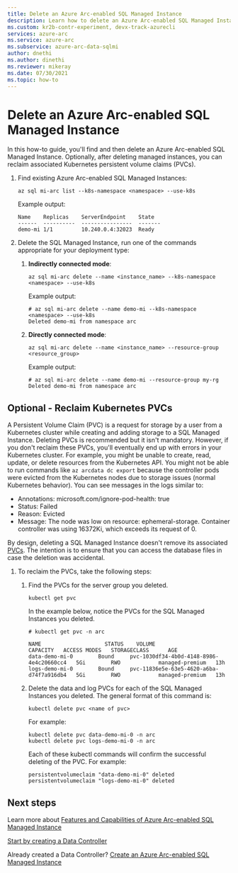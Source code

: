 ```yaml
---
title: Delete an Azure Arc-enabled SQL Managed Instance
description: Learn how to delete an Azure Arc-enabled SQL Managed Instance and optionally, reclaim associated Kubernetes persistent volume claims (PVCs).
ms.custom: kr2b-contr-experiment, devx-track-azurecli
services: azure-arc
ms.service: azure-arc
ms.subservice: azure-arc-data-sqlmi
author: dnethi
ms.author: dinethi
ms.reviewer: mikeray
ms.date: 07/30/2021
ms.topic: how-to
---
```


# Delete an Azure Arc-enabled SQL Managed Instance

In this how-to guide, you'll find and then delete an Azure Arc-enabled SQL Managed Instance. Optionally, after deleting managed instances, you can reclaim associated Kubernetes persistent volume claims (PVCs).

1. Find existing Azure Arc-enabled SQL Managed Instances:

   ```azurecli
   az sql mi-arc list --k8s-namespace <namespace> --use-k8s
   ```

   Example output:

   ```console
   Name    Replicas    ServerEndpoint    State
   ------  ----------  ----------------  -------
   demo-mi 1/1         10.240.0.4:32023  Ready
   ```

1. Delete the SQL Managed Instance, run one of the commands appropriate for your deployment type:

   1. **Indirectly connected mode**:

      ```azurecli
      az sql mi-arc delete --name <instance_name> --k8s-namespace <namespace> --use-k8s
      ```

      Example output:

      ```azurecli
      # az sql mi-arc delete --name demo-mi --k8s-namespace <namespace> --use-k8s
      Deleted demo-mi from namespace arc
      ```

   1. **Directly connected mode**:

      ```azurecli
      az sql mi-arc delete --name <instance_name> --resource-group <resource_group>
      ```

      Example output:

      ```azurecli
      # az sql mi-arc delete --name demo-mi --resource-group my-rg
      Deleted demo-mi from namespace arc
      ```

## Optional - Reclaim Kubernetes PVCs

A Persistent Volume Claim (PVC) is a request for storage by a user from a Kubernetes cluster while creating and adding storage to a SQL Managed Instance. Deleting PVCs is recommended but it isn't mandatory. However, if you don't reclaim these PVCs, you'll eventually end up with errors in your Kubernetes cluster. For example,  you might be unable to create, read, update, or delete resources from the Kubernetes API. You might not be able to run commands like `az arcdata dc export` because the controller pods were evicted from the Kubernetes nodes due to storage issues (normal Kubernetes behavior). You can see messages in the logs similar to:  

- Annotations:    microsoft.com/ignore-pod-health: true  
- Status:         Failed  
- Reason:         Evicted  
- Message:        The node was low on resource: ephemeral-storage. Container controller was using 16372Ki, which exceeds its request of 0.

By design, deleting a SQL Managed Instance doesn't remove its associated [PVCs](https://kubernetes.io/docs/concepts/storage/persistent-volumes/).  The intention is to ensure that you can access the database files in case the deletion was accidental.

1. To reclaim the PVCs, take the following steps:
   1. Find the PVCs for the server group you deleted.

      ```console
      kubectl get pvc
      ```

      In the example below, notice the PVCs for the SQL Managed Instances you deleted.

      ```console
      # kubectl get pvc -n arc

      NAME                    STATUS    VOLUME                                     CAPACITY   ACCESS MODES   STORAGECLASS      AGE
      data-demo-mi-0        Bound     pvc-1030df34-4b0d-4148-8986-4e4c20660cc4   5Gi        RWO            managed-premium   13h
      logs-demo-mi-0        Bound     pvc-11836e5e-63e5-4620-a6ba-d74f7a916db4   5Gi        RWO            managed-premium   13h
      ```

   1. Delete the data and log PVCs for each of the SQL Managed Instances you deleted.
      The general format of this command is:

      ```console
      kubectl delete pvc <name of pvc>
      ```

      For example:

      ```console
      kubectl delete pvc data-demo-mi-0 -n arc
      kubectl delete pvc logs-demo-mi-0 -n arc
      ```

      Each of these kubectl commands will confirm the successful deleting of the PVC. For example:

      ```console
      persistentvolumeclaim "data-demo-mi-0" deleted
      persistentvolumeclaim "logs-demo-mi-0" deleted
      ```
  
## Next steps

Learn more about [Features and Capabilities of Azure Arc-enabled SQL Managed Instance](managed-instance-features.md)

[Start by creating a Data Controller](create-data-controller-indirect-cli.md)

Already created a Data Controller? [Create an Azure Arc-enabled SQL Managed Instance](create-sql-managed-instance.md)
